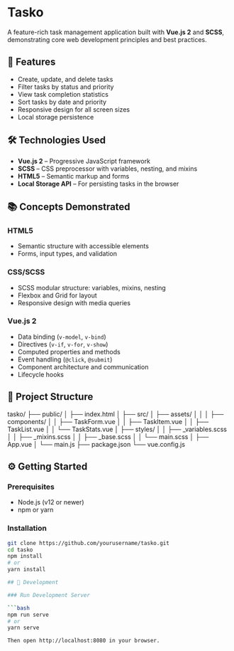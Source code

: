 # Tasko

A feature-rich task management application built with **Vue.js 2** and **SCSS**, demonstrating core web development principles and best practices.

## 🚀 Features

- Create, update, and delete tasks
- Filter tasks by status and priority
- View task completion statistics
- Sort tasks by date and priority
- Responsive design for all screen sizes
- Local storage persistence

## 🛠️ Technologies Used

- **Vue.js 2** – Progressive JavaScript framework
- **SCSS** – CSS preprocessor with variables, nesting, and mixins
- **HTML5** – Semantic markup and forms
- **Local Storage API** – For persisting tasks in the browser

## 📚 Concepts Demonstrated

### HTML5
- Semantic structure with accessible elements
- Forms, input types, and validation

### CSS/SCSS
- SCSS modular structure: variables, mixins, nesting
- Flexbox and Grid for layout
- Responsive design with media queries

### Vue.js 2
- Data binding (`v-model`, `v-bind`)
- Directives (`v-if`, `v-for`, `v-show`)
- Computed properties and methods
- Event handling (`@click`, `@submit`)
- Component architecture and communication
- Lifecycle hooks

## 📁 Project Structure

tasko/
├── public/
│ ├── index.html
│ 
├── src/
│ ├── assets/
│ │ 
│ ├── components/
│ │ ├── TaskForm.vue
│ │ ├── TaskItem.vue
│ │ ├── TaskList.vue
│ │ └── TaskStats.vue
│ ├── styles/
│ │ ├── _variables.scss
│ │ ├── _mixins.scss
│ │ ├── _base.scss
│ │ └── main.scss
│ ├── App.vue
│ └── main.js
├── package.json
└── vue.config.js


## ⚙️ Getting Started

### Prerequisites

- Node.js (v12 or newer)
- npm or yarn

### Installation

```bash
git clone https://github.com/yourusername/tasko.git
cd tasko
npm install
# or
yarn install

## 🔧 Development

### Run Development Server

```bash
npm run serve
# or
yarn serve

Then open http://localhost:8080 in your browser.

